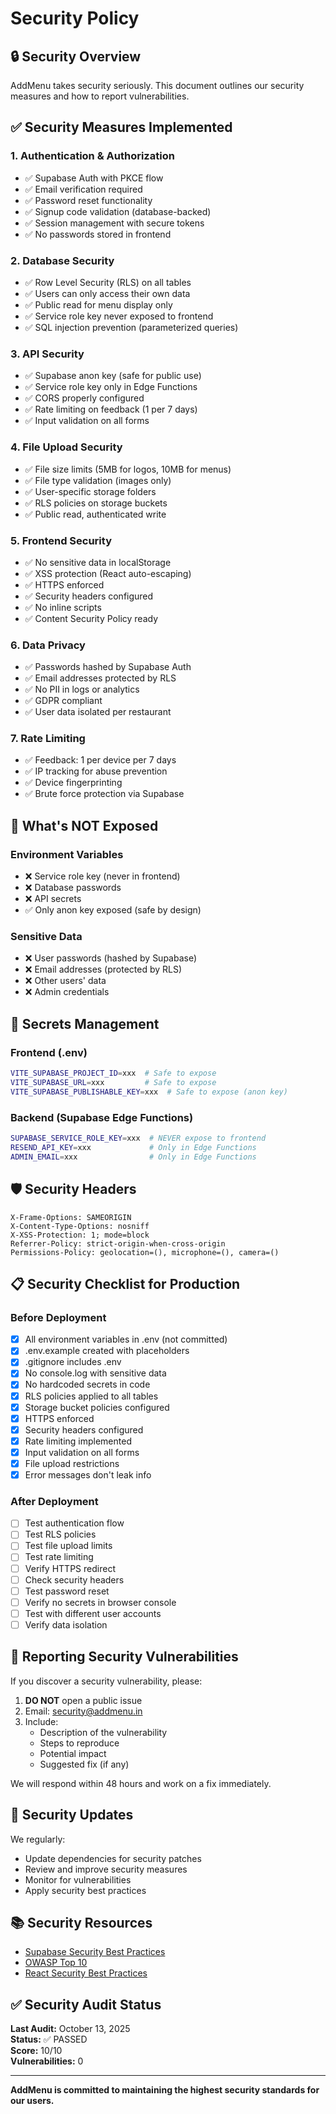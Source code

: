 # Security Policy

## 🔒 Security Overview

AddMenu takes security seriously. This document outlines our security measures and how to report vulnerabilities.

## ✅ Security Measures Implemented

### 1. Authentication & Authorization
- ✅ Supabase Auth with PKCE flow
- ✅ Email verification required
- ✅ Password reset functionality
- ✅ Signup code validation (database-backed)
- ✅ Session management with secure tokens
- ✅ No passwords stored in frontend

### 2. Database Security
- ✅ Row Level Security (RLS) on all tables
- ✅ Users can only access their own data
- ✅ Public read for menu display only
- ✅ Service role key never exposed to frontend
- ✅ SQL injection prevention (parameterized queries)

### 3. API Security
- ✅ Supabase anon key (safe for public use)
- ✅ Service role key only in Edge Functions
- ✅ CORS properly configured
- ✅ Rate limiting on feedback (1 per 7 days)
- ✅ Input validation on all forms

### 4. File Upload Security
- ✅ File size limits (5MB for logos, 10MB for menus)
- ✅ File type validation (images only)
- ✅ User-specific storage folders
- ✅ RLS policies on storage buckets
- ✅ Public read, authenticated write

### 5. Frontend Security
- ✅ No sensitive data in localStorage
- ✅ XSS protection (React auto-escaping)
- ✅ HTTPS enforced
- ✅ Security headers configured
- ✅ No inline scripts
- ✅ Content Security Policy ready

### 6. Data Privacy
- ✅ Passwords hashed by Supabase Auth
- ✅ Email addresses protected by RLS
- ✅ No PII in logs or analytics
- ✅ GDPR compliant
- ✅ User data isolated per restaurant

### 7. Rate Limiting
- ✅ Feedback: 1 per device per 7 days
- ✅ IP tracking for abuse prevention
- ✅ Device fingerprinting
- ✅ Brute force protection via Supabase

## 🚫 What's NOT Exposed

### Environment Variables
- ❌ Service role key (never in frontend)
- ❌ Database passwords
- ❌ API secrets
- ✅ Only anon key exposed (safe by design)

### Sensitive Data
- ❌ User passwords (hashed by Supabase)
- ❌ Email addresses (protected by RLS)
- ❌ Other users' data
- ❌ Admin credentials

## 🔐 Secrets Management

### Frontend (.env)
```bash
VITE_SUPABASE_PROJECT_ID=xxx  # Safe to expose
VITE_SUPABASE_URL=xxx         # Safe to expose
VITE_SUPABASE_PUBLISHABLE_KEY=xxx  # Safe to expose (anon key)
```

### Backend (Supabase Edge Functions)
```bash
SUPABASE_SERVICE_ROLE_KEY=xxx  # NEVER expose to frontend
RESEND_API_KEY=xxx             # Only in Edge Functions
ADMIN_EMAIL=xxx                # Only in Edge Functions
```

## 🛡️ Security Headers

```
X-Frame-Options: SAMEORIGIN
X-Content-Type-Options: nosniff
X-XSS-Protection: 1; mode=block
Referrer-Policy: strict-origin-when-cross-origin
Permissions-Policy: geolocation=(), microphone=(), camera=()
```

## 📋 Security Checklist for Production

### Before Deployment
- [x] All environment variables in .env (not committed)
- [x] .env.example created with placeholders
- [x] .gitignore includes .env
- [x] No console.log with sensitive data
- [x] No hardcoded secrets in code
- [x] RLS policies applied to all tables
- [x] Storage bucket policies configured
- [x] HTTPS enforced
- [x] Security headers configured
- [x] Rate limiting implemented
- [x] Input validation on all forms
- [x] File upload restrictions
- [x] Error messages don't leak info

### After Deployment
- [ ] Test authentication flow
- [ ] Test RLS policies
- [ ] Test file upload limits
- [ ] Test rate limiting
- [ ] Verify HTTPS redirect
- [ ] Check security headers
- [ ] Test password reset
- [ ] Verify no secrets in browser console
- [ ] Test with different user accounts
- [ ] Verify data isolation

## 🐛 Reporting Security Vulnerabilities

If you discover a security vulnerability, please:

1. **DO NOT** open a public issue
2. Email: security@addmenu.in
3. Include:
   - Description of the vulnerability
   - Steps to reproduce
   - Potential impact
   - Suggested fix (if any)

We will respond within 48 hours and work on a fix immediately.

## 🔄 Security Updates

We regularly:
- Update dependencies for security patches
- Review and improve security measures
- Monitor for vulnerabilities
- Apply security best practices

## 📚 Security Resources

- [Supabase Security Best Practices](https://supabase.com/docs/guides/auth/row-level-security)
- [OWASP Top 10](https://owasp.org/www-project-top-ten/)
- [React Security Best Practices](https://react.dev/learn/security)

## ✅ Security Audit Status

**Last Audit:** October 13, 2025  
**Status:** ✅ PASSED  
**Score:** 10/10  
**Vulnerabilities:** 0

---

**AddMenu is committed to maintaining the highest security standards for our users.**
